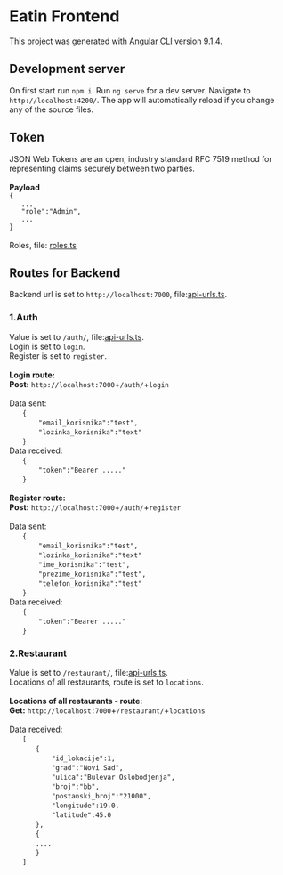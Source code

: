 # Eatin Frontend

This project was generated with [Angular CLI](https://github.com/angular/angular-cli) version 9.1.4.

## Development server

On first start run `npm i`. Run `ng serve` for a dev server. Navigate to `http://localhost:4200/`. The app will automatically reload if you change any of the source files.

## Token
JSON Web Tokens are an open, industry standard RFC 7519 method for representing claims securely between two parties.<br/><br/>
**Payload** <br/>
`{`<br/> 
`   ...`<br/> 
`   "role":"Admin",`<br/>
`   ...`<br/> 
`}`<br/><br/> 
Roles, file: [roles.ts](https://github.com/nteske/Eatin-Frontend/blob/master/src/app/core/constants/roles.ts)
## Routes for Backend

Backend url is set to `http://localhost:7000`, file:[api-urls.ts](https://github.com/nteske/Eatin-Frontend/blob/master/src/app/core/constants/api-urls.ts).

### 1.Auth
Value is set to `/auth/`, file:[api-urls.ts](https://github.com/nteske/Eatin-Frontend/blob/master/src/app/core/constants/api-urls.ts).<br/> 
Login is set to `login`.<br/> 
Register is set to `register`.<br/> <br/> 
**Login route:**<br/> 
**Post:** `http://localhost:7000`+`/auth/`+`login`<br/> <br/> 
Data sent:<br/> 
&nbsp;&nbsp;&nbsp;&nbsp;&nbsp;&nbsp;`{`<br/> 
&nbsp;&nbsp;&nbsp;&nbsp;&nbsp;&nbsp;`    "email_korisnika":"test",`<br/> 
&nbsp;&nbsp;&nbsp;&nbsp;&nbsp;&nbsp;`    "lozinka_korisnika":"text"`<br/> 
&nbsp;&nbsp;&nbsp;&nbsp;&nbsp;&nbsp;`}`<br/> 
Data received:<br/> 
&nbsp;&nbsp;&nbsp;&nbsp;&nbsp;&nbsp;`{`<br/> 
&nbsp;&nbsp;&nbsp;&nbsp;&nbsp;&nbsp;`    "token":"Bearer ....."`<br/> 
&nbsp;&nbsp;&nbsp;&nbsp;&nbsp;&nbsp;`}`<br/> <br/> 
**Register route:** <br/> 
**Post:** `http://localhost:7000`+`/auth/`+`register`<br/> <br/> 
Data sent:<br/> 
&nbsp;&nbsp;&nbsp;&nbsp;&nbsp;&nbsp;`{`<br/> 
&nbsp;&nbsp;&nbsp;&nbsp;&nbsp;&nbsp;`    "email_korisnika":"test",`<br/> 
&nbsp;&nbsp;&nbsp;&nbsp;&nbsp;&nbsp;`    "lozinka_korisnika":"text"`<br/> 
&nbsp;&nbsp;&nbsp;&nbsp;&nbsp;&nbsp;`    "ime_korisnika":"test",`<br/> 
&nbsp;&nbsp;&nbsp;&nbsp;&nbsp;&nbsp;`    "prezime_korisnika":"test",`<br/> 
&nbsp;&nbsp;&nbsp;&nbsp;&nbsp;&nbsp;`    "telefon_korisnika":"test"`<br/> 
&nbsp;&nbsp;&nbsp;&nbsp;&nbsp;&nbsp;`}`<br/> 
Data received:<br/> 
&nbsp;&nbsp;&nbsp;&nbsp;&nbsp;&nbsp;`{`<br/> 
&nbsp;&nbsp;&nbsp;&nbsp;&nbsp;&nbsp;`    "token":"Bearer ....."`<br/> 
&nbsp;&nbsp;&nbsp;&nbsp;&nbsp;&nbsp;`}`<br/> 
### 2.Restaurant
Value is set to `/restaurant/`, file:[api-urls.ts](https://github.com/nteske/Eatin-Frontend/blob/master/src/app/core/constants/api-urls.ts).<br/> 
Locations of all restaurants, route is set to `locations`.<br/><br/>
**Locations of all restaurants - route:** <br/> 
**Get:** `http://localhost:7000`+`/restaurant/`+`locations`<br/> <br/> 
Data received:<br/> 
&nbsp;&nbsp;&nbsp;&nbsp;&nbsp;&nbsp;`[`<br/> 
&nbsp;&nbsp;&nbsp;&nbsp;&nbsp;&nbsp;&nbsp;&nbsp;&nbsp;&nbsp;&nbsp;&nbsp;`{`<br/> 
&nbsp;&nbsp;&nbsp;&nbsp;&nbsp;&nbsp;&nbsp;&nbsp;&nbsp;&nbsp;&nbsp;&nbsp;`    "id_lokacije":1,`<br/> 
&nbsp;&nbsp;&nbsp;&nbsp;&nbsp;&nbsp;&nbsp;&nbsp;&nbsp;&nbsp;&nbsp;&nbsp;`    "grad":"Novi Sad",`<br/> 
&nbsp;&nbsp;&nbsp;&nbsp;&nbsp;&nbsp;&nbsp;&nbsp;&nbsp;&nbsp;&nbsp;&nbsp;`    "ulica":"Bulevar Oslobodjenja",`<br/> 
&nbsp;&nbsp;&nbsp;&nbsp;&nbsp;&nbsp;&nbsp;&nbsp;&nbsp;&nbsp;&nbsp;&nbsp;`    "broj":"bb",`<br/> 
&nbsp;&nbsp;&nbsp;&nbsp;&nbsp;&nbsp;&nbsp;&nbsp;&nbsp;&nbsp;&nbsp;&nbsp;`    "postanski_broj":"21000",`<br/> 
&nbsp;&nbsp;&nbsp;&nbsp;&nbsp;&nbsp;&nbsp;&nbsp;&nbsp;&nbsp;&nbsp;&nbsp;`    "longitude":19.0,`<br/> 
&nbsp;&nbsp;&nbsp;&nbsp;&nbsp;&nbsp;&nbsp;&nbsp;&nbsp;&nbsp;&nbsp;&nbsp;`    "latitude":45.0`<br/> 
&nbsp;&nbsp;&nbsp;&nbsp;&nbsp;&nbsp;&nbsp;&nbsp;&nbsp;&nbsp;&nbsp;&nbsp;`},`<br/> 
&nbsp;&nbsp;&nbsp;&nbsp;&nbsp;&nbsp;&nbsp;&nbsp;&nbsp;&nbsp;&nbsp;&nbsp;`{`<br/>
&nbsp;&nbsp;&nbsp;&nbsp;&nbsp;&nbsp;&nbsp;&nbsp;&nbsp;&nbsp;&nbsp;&nbsp;`....`<br/> 
&nbsp;&nbsp;&nbsp;&nbsp;&nbsp;&nbsp;&nbsp;&nbsp;&nbsp;&nbsp;&nbsp;&nbsp;`}`<br/> 
&nbsp;&nbsp;&nbsp;&nbsp;&nbsp;&nbsp;`]`<br/> 